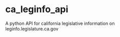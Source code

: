 # ca_leginfo_api
A python API for california legislative information on leginfo.legislature.ca.gov



